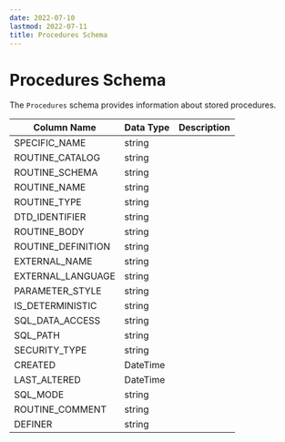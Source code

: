 ```yaml
---
date: 2022-07-10
lastmod: 2022-07-11
title: Procedures Schema
---
```


# Procedures Schema

The `Procedures` schema provides information about stored procedures.

Column Name | Data Type | Description
--- | --- | ---
SPECIFIC_NAME | string | 
ROUTINE_CATALOG | string | 
ROUTINE_SCHEMA | string | 
ROUTINE_NAME | string | 
ROUTINE_TYPE | string | 
DTD_IDENTIFIER | string | 
ROUTINE_BODY | string | 
ROUTINE_DEFINITION | string | 
EXTERNAL_NAME | string | 
EXTERNAL_LANGUAGE | string | 
PARAMETER_STYLE | string | 
IS_DETERMINISTIC | string | 
SQL_DATA_ACCESS | string | 
SQL_PATH | string | 
SECURITY_TYPE | string | 
CREATED | DateTime | 
LAST_ALTERED | DateTime | 
SQL_MODE | string | 
ROUTINE_COMMENT | string | 
DEFINER | string | 

